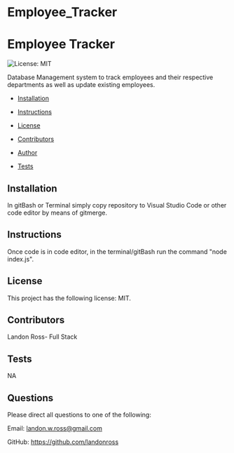 # Employee_Tracker
# Employee Tracker

![License: MIT](https://img.shields.io/badge/License-MIT-informational "License Badge")

Database Management system to track employees and their respective departments as well as update existing employees.

* [Installation](#Installation)

* [Instructions](#Instructions)

* [License](#License)

* [Contributors](#Contributors)

* [Author](#Author)

* [Tests](#Tests)

## Installation
In gitBash or Terminal simply copy repository to Visual Studio Code or other code editor by means of gitmerge.

## Instructions
Once code is in code editor, in the terminal/gitBash run the command "node index.js".

## License 
This project has the following license: MIT.

## Contributors
Landon Ross- Full Stack

## Tests
NA

## Questions
Please direct all questions to one of the following:

Email: landon.w.ross@gmail.com

GitHub: https://github.com/landonross
